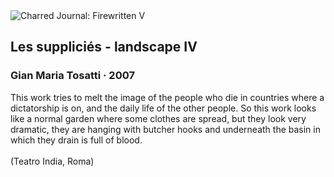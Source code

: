 <div class="artwork-of-the-day">
  <div class="container">
    <div class="img-wrapper">
      <img
        src="https://uploads8.wikiart.org/00318/images/gian-maria-tosatti/elettra-1-web.jpg"
        alt="Charred Journal: Firewritten V" />
    </div>
    <div class="artwork-detail">
      <div class="artwork-origin"> 
        <h2 class="artwork-name">Les suppliciés - landscape IV</h2>
        <h3 class="artist">
          Gian Maria Tosatti
                    ·  2007
        </h3>
      </div>
      <p class="description">
        <span class="artwork-description-text ng-binding" ng-bind-html="viewModel.ArtworkOfTheDay.Description | unsafe">This work tries to melt the image of the people who die in countries where a dictatorship is on, and the daily life of the other people. So this work looks like a normal garden where some clothes are spread, but they look very dramatic, they are hanging with butcher hooks and underneath the basin in which they drain is full of blood.<br><br>(Teatro India, Roma)</span>
                        <div class="text-shadow-container ng-hide" ng-show="showShadow"></div>
      </p>
    </div>
  </div>

</div>
